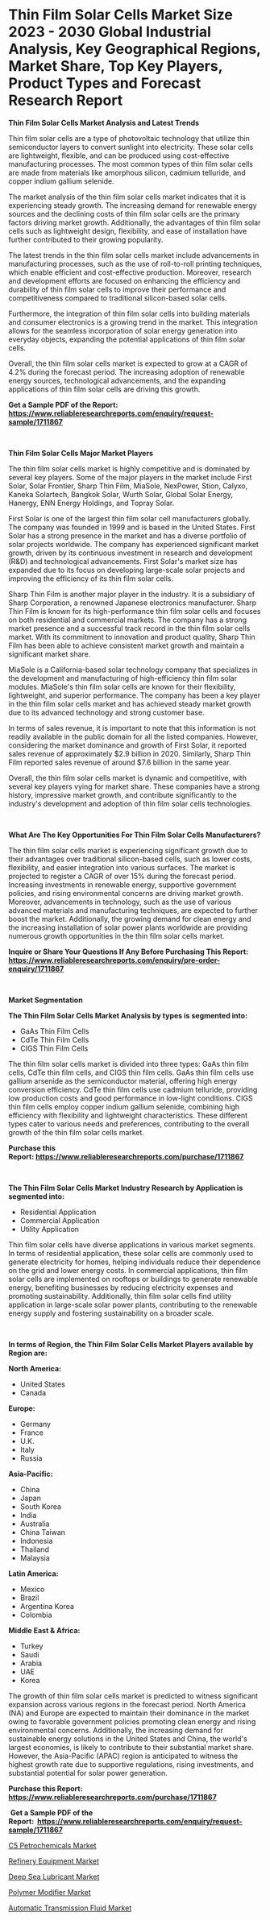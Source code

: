 <p><h1>Thin Film Solar Cells Market Size 2023 - 2030 Global Industrial Analysis, Key Geographical Regions, Market Share, Top Key Players, Product Types and Forecast Research Report</h1></p><p><strong>Thin Film Solar Cells Market Analysis and Latest Trends</strong></p>
<p><p>Thin film solar cells are a type of photovoltaic technology that utilize thin semiconductor layers to convert sunlight into electricity. These solar cells are lightweight, flexible, and can be produced using cost-effective manufacturing processes. The most common types of thin film solar cells are made from materials like amorphous silicon, cadmium telluride, and copper indium gallium selenide.</p><p>The market analysis of the thin film solar cells market indicates that it is experiencing steady growth. The increasing demand for renewable energy sources and the declining costs of thin film solar cells are the primary factors driving market growth. Additionally, the advantages of thin film solar cells such as lightweight design, flexibility, and ease of installation have further contributed to their growing popularity.</p><p>The latest trends in the thin film solar cells market include advancements in manufacturing processes, such as the use of roll-to-roll printing techniques, which enable efficient and cost-effective production. Moreover, research and development efforts are focused on enhancing the efficiency and durability of thin film solar cells to improve their performance and competitiveness compared to traditional silicon-based solar cells.</p><p>Furthermore, the integration of thin film solar cells into building materials and consumer electronics is a growing trend in the market. This integration allows for the seamless incorporation of solar energy generation into everyday objects, expanding the potential applications of thin film solar cells.</p><p>Overall, the thin film solar cells market is expected to grow at a CAGR of 4.2% during the forecast period. The increasing adoption of renewable energy sources, technological advancements, and the expanding applications of thin film solar cells are driving this growth.</p></p>
<p><strong>Get a Sample PDF of the Report:&nbsp; <a href="https://www.reliableresearchreports.com/enquiry/request-sample/1711867">https://www.reliableresearchreports.com/enquiry/request-sample/1711867</a></strong></p>
<p>&nbsp;</p>
<p><strong>Thin Film Solar Cells Major Market Players</strong></p>
<p><p>The thin film solar cells market is highly competitive and is dominated by several key players. Some of the major players in the market include First Solar, Solar Frontier, Sharp Thin Film, MiaSole, NexPower, Stion, Calyxo, Kaneka Solartech, Bangkok Solar, Wurth Solar, Global Solar Energy, Hanergy, ENN Energy Holdings, and Topray Solar.</p><p>First Solar is one of the largest thin film solar cell manufacturers globally. The company was founded in 1999 and is based in the United States. First Solar has a strong presence in the market and has a diverse portfolio of solar projects worldwide. The company has experienced significant market growth, driven by its continuous investment in research and development (R&D) and technological advancements. First Solar's market size has expanded due to its focus on developing large-scale solar projects and improving the efficiency of its thin film solar cells.</p><p>Sharp Thin Film is another major player in the industry. It is a subsidiary of Sharp Corporation, a renowned Japanese electronics manufacturer. Sharp Thin Film is known for its high-performance thin film solar cells and focuses on both residential and commercial markets. The company has a strong market presence and a successful track record in the thin film solar cells market. With its commitment to innovation and product quality, Sharp Thin Film has been able to achieve consistent market growth and maintain a significant market share.</p><p>MiaSole is a California-based solar technology company that specializes in the development and manufacturing of high-efficiency thin film solar modules. MiaSole's thin film solar cells are known for their flexibility, lightweight, and superior performance. The company has been a key player in the thin film solar cells market and has achieved steady market growth due to its advanced technology and strong customer base.</p><p>In terms of sales revenue, it is important to note that this information is not readily available in the public domain for all the listed companies. However, considering the market dominance and growth of First Solar, it reported sales revenue of approximately $2.9 billion in 2020. Similarly, Sharp Thin Film reported sales revenue of around $7.6 billion in the same year.</p><p>Overall, the thin film solar cells market is dynamic and competitive, with several key players vying for market share. These companies have a strong history, impressive market growth, and contribute significantly to the industry's development and adoption of thin film solar cells technologies.</p></p>
<p>&nbsp;</p>
<p><strong>What Are The Key Opportunities For Thin Film Solar Cells Manufacturers?</strong></p>
<p><p>The thin film solar cells market is experiencing significant growth due to their advantages over traditional silicon-based cells, such as lower costs, flexibility, and easier integration into various surfaces. The market is projected to register a CAGR of over 15% during the forecast period. Increasing investments in renewable energy, supportive government policies, and rising environmental concerns are driving market growth. Moreover, advancements in technology, such as the use of various advanced materials and manufacturing techniques, are expected to further boost the market. Additionally, the growing demand for clean energy and the increasing installation of solar power plants worldwide are providing numerous growth opportunities in the thin film solar cells market.</p></p>
<p><strong>Inquire or Share Your Questions If Any Before Purchasing This Report: <a href="https://www.reliableresearchreports.com/enquiry/pre-order-enquiry/1711867">https://www.reliableresearchreports.com/enquiry/pre-order-enquiry/1711867</a></strong></p>
<p>&nbsp;</p>
<p><strong>Market Segmentation</strong></p>
<p><strong>The Thin Film Solar Cells Market Analysis by types is segmented into:</strong></p>
<p><ul><li>GaAs Thin Film Cells</li><li>CdTe Thin Film Cells</li><li>CIGS Thin Film Cells</li></ul></p>
<p><p>The thin film solar cells market is divided into three types: GaAs thin film cells, CdTe thin film cells, and CIGS thin film cells. GaAs thin film cells use gallium arsenide as the semiconductor material, offering high energy conversion efficiency. CdTe thin film cells use cadmium telluride, providing low production costs and good performance in low-light conditions. CIGS thin film cells employ copper indium gallium selenide, combining high efficiency with flexibility and lightweight characteristics. These different types cater to various needs and preferences, contributing to the overall growth of the thin film solar cells market.</p></p>
<p><strong>Purchase this Report:&nbsp;<a href="https://www.reliableresearchreports.com/purchase/1711867">https://www.reliableresearchreports.com/purchase/1711867</a></strong></p>
<p>&nbsp;</p>
<p><strong>The Thin Film Solar Cells Market Industry Research by Application is segmented into:</strong></p>
<p><ul><li>Residential Application</li><li>Commercial Application</li><li>Utility Application</li></ul></p>
<p><p>Thin film solar cells have diverse applications in various market segments. In terms of residential application, these solar cells are commonly used to generate electricity for homes, helping individuals reduce their dependence on the grid and lower energy costs. In commercial applications, thin film solar cells are implemented on rooftops or buildings to generate renewable energy, benefiting businesses by reducing electricity expenses and promoting sustainability. Additionally, thin film solar cells find utility application in large-scale solar power plants, contributing to the renewable energy supply and fostering sustainability on a broader scale.</p></p>
<p>&nbsp;</p>
<p><strong>In terms of Region, the Thin Film Solar Cells Market Players available by Region are:</strong></p>
<p>
    <p> <strong> North America: </strong>
        <ul>
            <li>United States</li>
            <li>Canada</li>
        </ul>
        </p> 
    <p> <strong> Europe: </strong>
        <ul>
            <li>Germany</li>
            <li>France</li>
            <li>U.K.</li>
            <li>Italy</li>
            <li>Russia</li>
        </ul>
        </p> 
    <p> <strong> Asia-Pacific: </strong>
        <ul>
            <li>China</li>
            <li>Japan</li>
            <li>South Korea</li>
            <li>India</li>
            <li>Australia</li>
            <li>China Taiwan</li>
            <li>Indonesia</li>
            <li>Thailand</li>
            <li>Malaysia</li>
        </ul>
        </p> 
    <p> <strong> Latin America: </strong>
        <ul>
            <li>Mexico</li>
            <li>Brazil</li>
            <li>Argentina Korea</li>
            <li>Colombia</li>
        </ul>
        </p> 
    <p> <strong> Middle East & Africa: </strong>
        <ul>
            <li>Turkey</li>
            <li>Saudi</li>
            <li>Arabia</li>
            <li>UAE</li>
            <li>Korea</li>
        </ul>
    </p>
    </p>
<p><p>The growth of thin film solar cells market is predicted to witness significant expansion across various regions in the forecast period. North America (NA) and Europe are expected to maintain their dominance in the market owing to favorable government policies promoting clean energy and rising environmental concerns. Additionally, the increasing demand for sustainable energy solutions in the United States and China, the world's largest economies, is likely to contribute to their substantial market share. However, the Asia-Pacific (APAC) region is anticipated to witness the highest growth rate due to supportive regulations, rising investments, and substantial potential for solar power generation.</p></p>
<p><strong>Purchase this Report: <a href="https://www.reliableresearchreports.com/purchase/1711867">https://www.reliableresearchreports.com/purchase/1711867</a></strong></p>
<p>&nbsp;<strong>Get a Sample PDF of the Report:&nbsp;&nbsp;<a href="https://www.reliableresearchreports.com/enquiry/request-sample/1711867">https://www.reliableresearchreports.com/enquiry/request-sample/1711867</a></strong></p>
<p><strong></strong></p>
<p><p><a href="https://medium.com/@randyrose31/c5-petrochemicals-market-analysis-and-sze-forecasted-for-period-from-2023-to-2030-1dfb30ff3b8d">C5 Petrochemicals Market</a></p><p><a href="https://medium.com/@donaldmendez2018/decoding-refinery-equipment-market-metrics-market-share-trends-and-growth-patterns-f96d65d51d4d">Refinery Equipment Market</a></p><p><a href="https://medium.com/@kennethjensen27/deep-sea-lubricant-market-analysis-and-sze-forecasted-for-period-from-2023-to-2030-a73c51b67511">Deep Sea Lubricant Market</a></p><p><a href="https://medium.com/@nicholasstewart02/polymer-modifier-market-competitive-analysis-market-trends-and-forecast-to-2030-1345c976f1c4">Polymer Modifier Market</a></p><p><a href="https://medium.com/@dylangilbert65/automatic-transmission-fluid-market-size-market-outlook-and-market-forecast-2023-to-2030-729ee9c2f07c">Automatic Transmission Fluid Market</a></p></p>